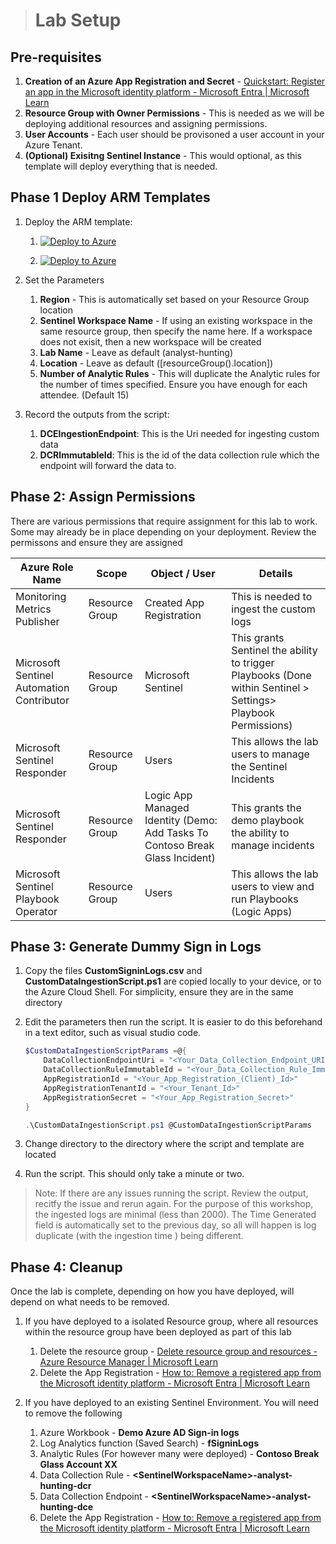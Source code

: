 > # Lab Setup

## Pre-requisites

1. **Creation of an Azure App Registration and Secret** - [Quickstart: Register an app in the Microsoft identity platform - Microsoft Entra | Microsoft Learn](https://learn.microsoft.com/en-us/azure/active-directory/develop/quickstart-register-app)
2. **Resource Group with Owner Permissions** - This is needed as we will be deploying additional resources and assigning permissions.
3. **User Accounts** - Each user should be provisoned a user account in your Azure Tenant. 
4. **(Optional) Exisitng Sentinel Instance** - This would optional, as this template will deploy everything that is needed.

## **Phase 1 Deploy ARM Templates**

1. Deploy the ARM template:
   1. [![Deploy to Azure](https://aka.ms/deploytoazurebutton)](https://portal.azure.com/#create/Microsoft.Template/uri/https%3A%2F%2Fraw.githubusercontent.com%2FTheAlistairRoss%2FMicrosoftSentinel%2Fmain%2FLabs%2FAnalysts%2520Introduction%2520Workshop%2FBuild%2Fazuredeploy.json)
   
    2.  [![Deploy to Azure](https://aka.ms/deploytoazurebutton)](https://portal.azure.com/#create/Microsoft.Template/uri/https%3A%2F%2Fraw.githubusercontent.com%2FTheAlistairRoss%2FMicrosoftSentinel%2FAnalystWorkshopUpdate%2FLabs%2FAnalysts%2520Introduction%2520Workshop%2FBuild%2Fazuredeploy.json/createUIDefinitionUri/https%3A%2F%2Fraw.githubusercontent.com%2FTheAlistairRoss%2FMicrosoftSentinel%2FAnalystWorkshopUpdate%2FLabs%2FAnalysts%2520Introduction%2520Workshop%2FBuild%2FcreateUiDefinition.json)
     

   
1. Set the Parameters
   1. **Region** - This is automatically set based on your Resource Group location
   2. **Sentinel Workspace Name** - If using an existing workspace in the same resource group, then specify the name here. If a workspace does not exisit, then a new workspace will be created
   3. **Lab Name** - Leave as default (analyst-hunting)
   4. **Location** - Leave as default ([resourceGroup().location])
   5. **Number of Analytic Rules** - This will duplicate the Analytic rules for the number of times specified. Ensure you have enough for each attendee. (Default 15)
1. Record the outputs from the script:
   1. **DCEIngestionEndpoint**: This is the Uri needed for ingesting custom data
   2. **DCRImmutableId**: This is the id of the data collection rule which the endpoint will forward the data to.

## Phase 2: Assign Permissions

There are various permissions that require assignment for this lab to work. Some may already be in place depending on your deployment. Review the permissons and ensure they are assigned

| Azure Role Name                           | Scope          | Object / User                                                                | Details                                                                                                       |
| ----------------------------------------- | -------------- | ---------------------------------------------------------------------------- | ------------------------------------------------------------------------------------------------------------- |
| Monitoring Metrics Publisher              | Resource Group | Created App Registration                                                     | This is needed to ingest the custom logs                                                                      |
| Microsoft Sentinel Automation Contributor | Resource Group | Microsoft Sentinel                                                           | This grants Sentinel the ability to trigger Playbooks (Done within Sentinel > Settings> Playbook Permissions) |
| Microsoft Sentinel Responder              | Resource Group | Users                                                                        | This allows the lab users to manage the Sentinel Incidents                                                    |
| Microsoft Sentinel Responder              | Resource Group | Logic App Managed Identity (Demo: Add Tasks To Contoso Break Glass Incident) | This grants the demo playbook the ability to manage incidents                                                 |
| Microsoft Sentinel Playbook Operator      | Resource Group | Users                                                                        | This allows the lab users to view and run Playbooks (Logic Apps)                                              |

## Phase 3: Generate Dummy Sign in Logs

1. Copy the files **CustomSigninLogs.csv** and **CustomDataIngestionScript.ps1** are copied locally to your device, or to the Azure Cloud Shell. For simplicity, ensure they are in the same directory
2. Edit the parameters then run the script. It is easier to do this beforehand in a text editor, such as visual studio code.

   ```powershell
   $CustomDataIngestionScriptParams =@{
       DataCollectionEndpointUri = "<Your_Data_Collection_Endpoint_URI>"
       DataCollectionRuleImmutableId = "<Your_Data_Collection_Rule_Immutable_Id>"
       AppRegistrationId = "<Your_App_Registration_(Client)_Id>"
       AppRegistrationTenantId = "<Your_Tenant_Id>"
       AppRegistrationSecret = "<Your_App_Registration_Secret>"
   }

   .\CustomDataIngestionScript.ps1 @CustomDataIngestionScriptParams

   ```
3. Change directory to the directory where the script and template are located
4. Run the script. This should only take a minute or two.

> Note: If there are any issues running the script. Review the output, recitfy the issue and rerun again. For the purpose of this workshop, the ingested logs are minimal (less than 2000). The Time Generated field is automatically set to the previous day, so all will happen is log duplicate (with the ingestion time ) being different.

## Phase 4: Cleanup

Once the lab is complete, depending on how you have deployed, will depend on what needs to be removed.

1. If you have deployed to a isolated Resource group, where all resources within the resource group have been deployed as part of this lab

   1. Delete the resource group - [Delete resource group and resources - Azure Resource Manager | Microsoft Learn](https://learn.microsoft.com/en-us/azure/azure-resource-manager/management/delete-resource-group?tabs=azure-powershell#delete-resource-group)
   2. Delete the App Registration - [How to: Remove a registered app from the Microsoft identity platform - Microsoft Entra | Microsoft Learn](https://learn.microsoft.com/en-us/azure/active-directory/develop/howto-remove-app#remove-an-application-authored-by-you-or-your-organization)
2. If you have deployed to an existing Sentinel Environment. You will need to remove the following

   1. Azure Workbook - **Demo Azure AD Sign-in logs**
   2. Log Analytics function (Saved Search) - **fSigninLogs**
   3. Analytic Rules (For however many were deployed) - **Contoso Break Glass Account XX**
   4. Data Collection Rule -  **&lt;SentinelWorkspaceName&gt;-analyst-hunting-dcr**
   5. Data Collection Endpoint - **&lt;SentinelWorkspaceName&gt;-analyst-hunting-dce**
   6. Delete the App Registration - [How to: Remove a registered app from the Microsoft identity platform - Microsoft Entra | Microsoft Learn](https://learn.microsoft.com/en-us/azure/active-directory/develop/howto-remove-app#remove-an-application-authored-by-you-or-your-organization)
